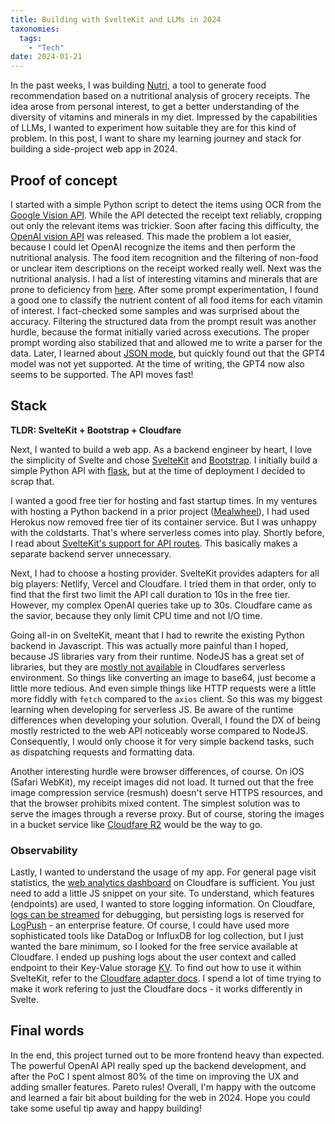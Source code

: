 ```yaml
---
title: Building with SvelteKit and LLMs in 2024
taxonomies:
  tags:
    - "Tech"
date: 2024-01-21
---
```

In the past weeks, I was building [Nutri](https://nutri.adrianstobbe.com/), a tool to generate food recommendation based on a nutritional analysis of grocery receipts.
The idea arose from personal interest, to get a better understanding of the diversity of vitamins and minerals in my diet.
Impressed by the capabilities of LLMs, I wanted to experiment how suitable they are for this kind of problem.
In this post, I want to share my learning journey and stack for building a side-project web app in 2024.

## Proof of concept
I started with a simple Python script to detect the items using OCR from the [Google Vision API](https://cloud.google.com/vision/docs/ocr). While the API detected the receipt text reliably, cropping out only the relevant items was trickier. Soon after facing this difficulty, the [OpenAI vision API](https://platform.openai.com/docs/guides/vision) was released. This made the problem a lot easier, because I could let OpenAI recognize the items and then perform the nutritional analysis.
The food item recognition and the filtering of non-food or unclear item descriptions on the receipt worked really well. 
Next was the nutritional analysis. I had a list of interesting vitamins and minerals that are prone to deficiency from [here](https://macrofactorapp.com/micronutrients-worth-monitoring/). After some prompt experimentation, I found a good one to classify the nutrient content of all food items for each vitamin of interest.
I fact-checked some samples and was surprised about the accuracy. Filtering the structured data from the prompt result was another hurdle, because the format initially varied across executions. The proper prompt wording also stabilized that and allowed me to write a parser for the data. Later, I learned about [JSON mode](https://platform.openai.com/docs/guides/text-generation/json-mode), but quickly found out that the GPT4 model was not yet supported. At the time of writing, the GPT4 now also seems to be supported. The API moves fast! 

## Stack
**TLDR: SvelteKit + Bootstrap + Cloudfare**

Next, I wanted to build a web app. As a backend engineer by heart, I love the simplicity of Svelte and chose [SvelteKit](https://kit.svelte.dev/) and [Bootstrap](https://getbootstrap.com/). I initially build a simple Python API with [flask](https://flask.palletsprojects.com/en/3.0.x/), but at the time of deployment I decided to scrap that.

I wanted a good free tier for hosting and fast startup times. In my ventures with hosting a Python backend in a prior project ([Mealwheel](https://github.com/elchead/mealwheel)), I had used Herokus now removed free tier of its container service. But I was unhappy with the coldstarts.
That's where serverless comes into play. Shortly before, I read about [SvelteKit's support for API routes](https://kit.svelte.dev/docs/routing#server). This basically makes a separate backend server unnecessary.

Next, I had to choose a hosting provider. SvelteKit provides adapters for all big players: Netlify, Vercel and Cloudfare. I tried them in that order, only to find that the first two limit the API call duration to 10s in the free tier.
However, my complex OpenAI queries take up to 30s.
Cloudfare came as the savior, because they only limit CPU time and not I/O time.

Going all-in on SvelteKit, meant that I had to rewrite the existing Python backend in Javascript. This was actually more painful than I hoped, because JS libraries vary from their runtime. NodeJS has a great set of libraries, but they are [mostly not available](https://developers.cloudflare.com/workers/runtime-apis/nodejs/) in Cloudfares serverless environment. So things like converting an image to base64, just become a little more tedious. And even simple things like HTTP requests were a little more fiddly with `fetch` compared to the `axios` client.
So this was my biggest learning when developing for serverless JS. Be aware of the runtime differences when developing your solution. Overall, I found the DX of being mostly restricted to the web API noticeably worse compared to NodeJS.
Consequently, I would only choose it for very simple backend tasks, such as dispatching requests and formatting data.

Another interesting hurdle were browser differences, of course. On iOS (Safari WebKit), my receipt images did not load. It turned out that the free image compression service (resmush) doesn't serve HTTPS resources, and that the browser prohibits mixed content. The simplest solution was to serve the images through a reverse proxy. But of course, storing the images in a bucket service like [Cloudfare R2](https://developers.cloudflare.com/r2/) would be the way to go.

### Observability
Lastly, I wanted to understand the usage of my app. For general page visit statistics, the [web analytics dashboard](https://developers.cloudflare.com/analytics/web-analytics/) on Cloudfare is sufficient. You just need to add a little JS snippet on your site.
To understand, which features (endpoints) are used, I wanted to store logging information. On Cloudfare, [logs can be streamed](https://developers.cloudflare.com/workers/observability/log-from-workers/) for debugging, but persisting logs is reserved for [LogPush](https://developers.cloudflare.com/workers/observability/logpush/) - an enterprise feature. Of course, I could have used more sophisticated tools like DataDog or InfluxDB for log collection, but I just wanted the bare minimum, so I looked for the free service available at Cloudfare. I ended up pushing logs about the user context and called endpoint to their Key-Value storage [KV](https://developers.cloudflare.com/kv/). To find out how to use it within SvelteKit, refer to the [Cloudfare adapter docs](https://kit.svelte.dev/docs/adapter-cloudflare#bindings). I spend a lot of time trying to make it work refering to just the Cloudfare docs - it works differently in Svelte.

## Final words
In the end, this project turned out to be more frontend heavy than expected. The powerful OpenAI API really sped up the backend development, and after the PoC I spent almost 80% of the time on improving the UX and adding smaller features. Pareto rules! Overall, I'm happy with the outcome and learned a fair bit about building for the web in 2024. Hope you could take some useful tip away and happy building!